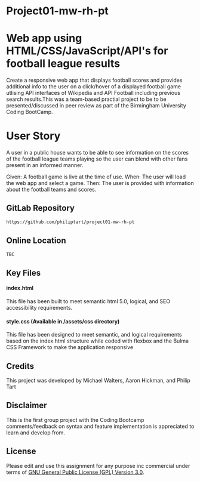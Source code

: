 # Project01-mw-rh-pt

# Web app using HTML/CSS/JavaScript/API's for football league results

Create a responsive web app that displays football scores and provides additional info to the user on a click/hover of a displayed football game utlising API interfaces of Wikipedia and API Football including previous search results.This was a team-based practial project to be to be presented/discussed in peer review as part of the Birmingham University Coding BootCamp.

# User Story

A user in a public house wants to be able to see information on the scores of the football league teams playing so the user can blend with other fans present in an informed manner.

Given: A football game is live at the time of use.
When: The user will load the web app and select a game.
Then: The user is provided with information about the football teams and scores.


## GitLab Repository

```bash
https://github.com/philiptart/project01-mw-rh-pt
```
## Online Location

```bash
TBC
```

## Key Files

#### index.html

This file has been built to meet semantic html 5.0, logical, and SEO accessibility requirements.

#### style.css (Available in /assets/css directory)

This file has been designed to meet semantic, and logical requirements based on the index.html structure while coded with flexbox and the Bulma CSS Framework to make the application responsive

## Credits

This project was developed by Michael Walters, Aaron Hickman, and Philip Tart

## Disclaimer

This is the first group project with the Coding Bootcamp comments/feedback on syntax and feature implementation is appreciated to learn and develop from.

## License

Please edit and use this assignment for any purpose inc commercial under terms of [GNU General Public License (GPL) Version 3.0](https://www.gnu.org/licenses/gpl-3.0.html).